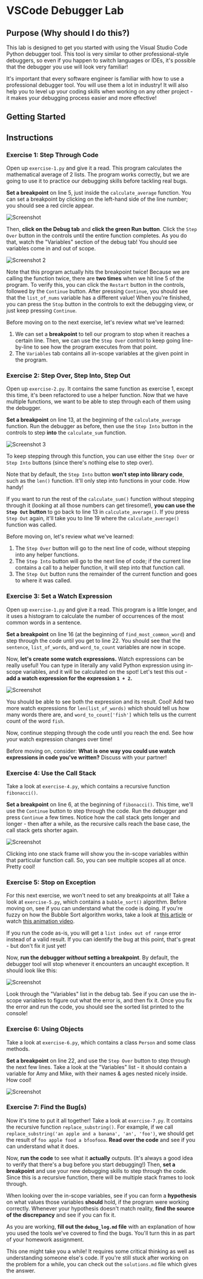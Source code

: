 # VSCode Debugger Lab

## Purpose (Why should I do this?)

This lab is designed to get you started with using the Visual Studio Code Python debugger tool. This tool is very similar to other professional-style debuggers, so even if you happen to switch languages or IDEs, it's possible that the debugger you use will look very familiar!

It's important that every software engineer is familiar with how to use a professional debugger tool. You will use them a lot in industry! It will also help you to level up your coding skills when working on any other project - it makes your debugging process easier and more effective!

## Getting Started



## Instructions

### Exercise 1: Step Through Code

Open up `exercise-1.py` and give it a read. This program calculates the mathematical average of 2 lists. The program works correctly, but we are going to use it to practice our debugging skills before tackling real bugs.

**Set a breakpoint** on line 5, just inside the `calculate_average` function. You can set a breakpoint by clicking on the left-hand side of the line number; you should see a red circle appear.

![Screenshot](assets/screenshot-1.png)

Then, **click on the Debug tab** and **click the green Run button**. Click the `Step Over` button in the controls until the entire function completes. As you do that, watch the "Variables" section of the debug tab! You should see variables come in and out of scope.

![Screenshot 2](assets/screenshot-2.png)

Note that this program actually hits the breakpoint twice! Because we are calling the function twice, there are **two times** when we hit line 5 of the program. To verify this, you can click the `Restart` button in the controls, followed by the `Continue` button. After pressing `Continue`, you should see that the `list_of_nums` variable has a different value! When you're finished, you can press the `Stop` button in the controls to exit the debugging view, or just keep pressing `Continue`.

Before moving on to the next exercise, let's review what we've learned:

1. We can set a **breakpoint** to tell our program to stop when it reaches a certain line. Then, we can use the `Step Over` control to keep going line-by-line to see how the program executes from that point.
1. The `Variables` tab contains all in-scope variables at the given point in the program.


### Exercise 2: Step Over, Step Into, Step Out

Open up `exercise-2.py`. It contains the same function as exercise 1, except this time, it's been refactored to use a helper function. Now that we have multiple functions, we want to be able to step through each of them using the debugger.

**Set a breakpoint** on line 13, at the beginning of the `calculate_average` function. Run the debugger as before, then use the `Step Into` button in the controls to step **into** the `calculate_sum` function. 

![Screenshot 3](assets/screenshot-3.png)

To keep stepping through this function, you can use either the `Step Over` or `Step Into` buttons (since there's nothing else to step over).

Note that by default, the `Step Into` button **won't step into library code**, such as the `len()` function. It'll only step into functions in your code. How handy!

If you want to run the rest of the `calculate_sum()` function without stepping through it (looking at all those numbers can get tiresome!), **you can use the `Step Out` button** to go back to line 13 in `calculate_average()`. If you press `Step Out` again, it'll take you to line 19 where the `calculate_average()` function was called.

Before moving on, let's review what we've learned:

1. The `Step Over` button will go to the next line of code, without stepping into any helper functions.
1. The `Step Into` button will go to the next line of code; if the current line contains a call to a helper function, it will step into that function call.
1. The `Step Out` button runs the remainder of the current function and goes to where it was called.

### Exercise 3: Set a Watch Expression

Open up `exercise-1.py` and give it a read. This program is a little longer, and it uses a histogram to calculate the number of occurrences of the most common words in a sentence.

**Set a breakpoint** on line 16 (at the beginning of `find_most_common_word`) and step through the code until you get to line 22. You should see that the `sentence`, `list_of_words`, and `word_to_count` variables are now in scope.

Now, **let's create some watch expressions.** Watch expressions can be really useful! You can type in literally any valid Python expression using in-scope variables, and it will be calculated on the spot! Let's test this out - **add a watch expression for the expression `1 + 2`.**

![Screenshot](assets/screenshot-4.png)

You should be able to see both the expression and its result. Cool! Add two more watch expressions for `len(list_of_words)` which should tell us how many words there are, and `word_to_count['fish']` which tells us the current count of the word `fish`.

Now, continue stepping through the code until you reach the end. See how your watch expression changes over time!

Before moving on, consider: **What is one way you could use watch expressions in code you've written?** Discuss with your partner!

### Exercise 4: Use the Call Stack

Take a look at `exercise-4.py`, which contains a recursive function `fibonacci()`.

**Set a breakpoint** on line 6, at the beginning of `fibonacci()`. This time, we'll use the `Continue` button to step through the code. Run the debugger and press `Continue` a few times. Notice how the call stack gets longer and longer - then after a while, as the recursive calls reach the base case, the call stack gets shorter again.

![Screenshot](assets/screenshot-5.png)

Clicking into one stack frame will show you the in-scope variables within that particular function call. So, you can see multiple scopes all at once. Pretty cool!

### Exercise 5: Stop on Exception

For this next exercise, we won't need to set any breakpoints at all! Take a look at `exercise-5.py`, which contains a `bubble_sort()` algorithm. Before moving on, see if you can understand what the code is doing. If you're fuzzy on how the Bubble Sort algorithm works, take a look at [this article](https://www.geeksforgeeks.org/bubble-sort/) or watch [this animation video](https://www.youtube.com/watch?v=JP5KkzdUEYI). 

If you run the code as-is, you will get a `list index out of range` error instead of a valid result. If you can identify the bug at this point, that's great - but don't fix it just yet!

Now, **run the debugger _without_ setting a breakpoint**. By default, the debugger tool will stop whenever it encounters an uncaught exception. It should look like this:

![Screenshot](assets/screenshot-6.png)

Look through the "Variables" list in the debug tab. See if you can use the in-scope variables to figure out what the error is, and then fix it. Once you fix the error and run the code, you should see the sorted list printed to the console!

### Exercise 6: Using Objects

Take a look at `exercise-6.py`, which contains a class `Person` and some class methods.

**Set a breakpoint** on line 22, and use the `Step Over` button to step through the next few lines. Take a look at the "Variables" list - it should contain a variable for Amy and Mike, with their names & ages nested nicely inside. How cool!

![Screenshot](assets/screenshot-7.png)

### Exercise 7: Find the Bug(s)

Now it's time to put it all together! Take a look at `exercise-7.py`. It contains the recursive function `replace_substring()`. For example, if we call `replace_substring('an apple and a banana', 'an', 'foo')`, we should get the result of `foo apple food a bfoofooa`. **Read over the code** and see if you can understand what it does.

Now, **run the code** to see what it **actually** outputs. (It's always a good idea to verify that there's a bug before you start debugging!) Then, **set a breakpoint** and use your new debugging skills to step through the code. Since this is a recursive function, there will be multiple stack frames to look through.

When looking over the in-scope variables, see if you can form a **hypothesis** on what values those variables **should** hold, if the program were working correctly. Whenever your hypothesis doesn't match reality, **find the source of the discrepancy** and see if you can fix it.

As you are working, **fill out the `debug_log.md` file** with an explanation of how you used the tools we've covered to find the bugs. You'll turn this in as part of your homework assignment.

This one might take you a while! It requires some critical thinking as well as understanding someone else's code. If you're still stuck after working on the problem for a while, you can check out the `solutions.md` file which gives the answer.